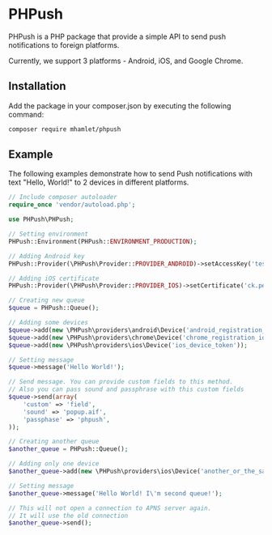 PHPush
======

PHPush is a PHP package that provide a simple API to send push notifications to foreign platforms.

Currently, we support 3 platforms - Android, iOS, and Google Chrome.

Installation
-----------
Add the package in your composer.json by executing the following command:

```bash
composer require mhamlet/phpush
```

Example
-----------

The following examples demonstrate how to send Push notifications with text "Hello, World!" to 2 devices in different platforms.

```php
// Include composer autoloader
require_once 'vendor/autoload.php';

use PHPush\PHPush;

// Setting environment
PHPush::Environment(PHPush::ENVIRONMENT_PRODUCTION);

// Adding Android key
PHPush::Provider(\PHPush\Provider::PROVIDER_ANDROID)->setAccessKey('test');

// Adding iOS certificate
PHPush::Provider(\PHPush\Provider::PROVIDER_IOS)->setCertificate('ck.pem');

// Creating new queue
$queue = PHPush::Queue();

// Adding some devices
$queue->add(new \PHPush\providers\android\Device('android_registration_id'));
$queue->add(new \PHPush\providers\chrome\Device('chrome_registration_id'));
$queue->add(new \PHPush\providers\ios\Device('ios_device_token'));

// Setting message
$queue->message('Hello World!');

// Send message. You can provide custom fields to this method.
// Also you can pass sound and passphrase with this custom fields
$queue->send(array(
    'custom' => 'field',
    'sound' => 'popup.aif',
    'passphase' => 'phpush',
));

// Creating another queue
$another_queue = PHPush::Queue();

// Adding only one device
$another_queue->add(new \PHPush\providers\ios\Device('another_or_the_same_ios_device_token'));

// Setting message
$another_queue->message('Hello World! I\'m second queue!');

// This will not open a connection to APNS server again.
// It will use the old connection
$another_queue->send();
